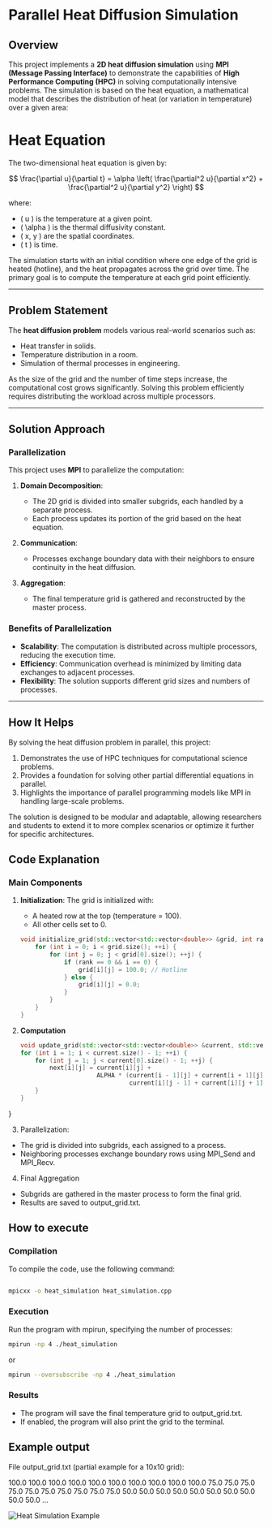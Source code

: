 # Parallel Heat Diffusion Simulation

## Overview
This project implements a **2D heat diffusion simulation** using **MPI (Message Passing Interface)** to demonstrate the capabilities of **High Performance Computing (HPC)** in solving computationally intensive problems. The simulation is based on the heat equation, a mathematical model that describes the distribution of heat (or variation in temperature) over a given area:

# Heat Equation

The two-dimensional heat equation is given by:

$$
\frac{\partial u}{\partial t} = \alpha \left( \frac{\partial^2 u}{\partial x^2} + \frac{\partial^2 u}{\partial y^2} \right)
$$

where:
- \( u \) is the temperature at a given point.
- \( \alpha \) is the thermal diffusivity constant.
- \( x, y \) are the spatial coordinates.
- \( t \) is time.


The simulation starts with an initial condition where one edge of the grid is heated (hotline), and the heat propagates across the grid over time. The primary goal is to compute the temperature at each grid point efficiently.

---

## Problem Statement
The **heat diffusion problem** models various real-world scenarios such as:
- Heat transfer in solids.
- Temperature distribution in a room.
- Simulation of thermal processes in engineering.

As the size of the grid and the number of time steps increase, the computational cost grows significantly. Solving this problem efficiently requires distributing the workload across multiple processors.

---

## Solution Approach
### Parallelization
This project uses **MPI** to parallelize the computation:
1. **Domain Decomposition**:
   - The 2D grid is divided into smaller subgrids, each handled by a separate process.
   - Each process updates its portion of the grid based on the heat equation.

2. **Communication**:
   - Processes exchange boundary data with their neighbors to ensure continuity in the heat diffusion.

3. **Aggregation**:
   - The final temperature grid is gathered and reconstructed by the master process.

### Benefits of Parallelization
- **Scalability**: The computation is distributed across multiple processors, reducing the execution time.
- **Efficiency**: Communication overhead is minimized by limiting data exchanges to adjacent processes.
- **Flexibility**: The solution supports different grid sizes and numbers of processes.

---

## How It Helps
By solving the heat diffusion problem in parallel, this project:
1. Demonstrates the use of HPC techniques for computational science problems.
2. Provides a foundation for solving other partial differential equations in parallel.
3. Highlights the importance of parallel programming models like MPI in handling large-scale problems.

The solution is designed to be modular and adaptable, allowing researchers and students to extend it to more complex scenarios or optimize it further for specific architectures.


## Code Explanation

### Main Components

1. **Initialization**:
   The grid is initialized with:
   - A heated row at the top (temperature = 100).
   - All other cells set to 0.

   
   ```c++
   void initialize_grid(std::vector<std::vector<double>> &grid, int rank, int size) {
       for (int i = 0; i < grid.size(); ++i) {
           for (int j = 0; j < grid[0].size(); ++j) {
               if (rank == 0 && i == 0) {
                   grid[i][j] = 100.0; // Hotline
               } else {
                   grid[i][j] = 0.0;
               }
           }
       }
   }


2. **Computation**

    ```c++
    void update_grid(std::vector<std::vector<double>> &current, std::vector<std::vector<double>> &next) {
    for (int i = 1; i < current.size() - 1; ++i) {
        for (int j = 1; j < current[0].size() - 1; ++j) {
            next[i][j] = current[i][j] +
                         ALPHA * (current[i - 1][j] + current[i + 1][j] +
                                  current[i][j - 1] + current[i][j + 1] - 4 * current[i][j]);
        }
    }
}


3. Parallelization:

- The grid is divided into subgrids, each assigned to a process.
- Neighboring processes exchange boundary rows using MPI_Send and MPI_Recv.


4. Final Aggregation

- Subgrids are gathered in the master process to form the final grid.
- Results are saved to output_grid.txt.


## How to execute


### Compilation

To compile the code, use the following command:

```bash

mpicxx -o heat_simulation heat_simulation.cpp


```


### Execution
Run the program with mpirun, specifying the number of processes:

```bash
mpirun -np 4 ./heat_simulation

```
or


```bash
mpirun --oversubscribe -np 4 ./heat_simulation

```


### Results

- The program will save the final temperature grid to output_grid.txt.
- If enabled, the program will also print the grid to the terminal.


## Example output

File output_grid.txt (partial example for a 10x10 grid):

100.0 100.0 100.0 100.0 100.0 100.0 100.0 100.0 100.0 100.0 
75.0  75.0  75.0  75.0  75.0  75.0  75.0  75.0  75.0  75.0 
50.0  50.0  50.0  50.0  50.0  50.0  50.0  50.0  50.0  50.0 
...


![Heat Simulation Example](https://i.gifer.com/VS42.gif)


